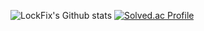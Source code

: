 ![LockFix's Github stats](https://github-readme-stats.vercel.app/api?username=LockFix&show_icons=true&theme=radical)
[![Solved.ac Profile](http://mazassumnida.wtf/api/generate_badge?boj=kali0705linux)](https://solved.ac/kali0705linux)
